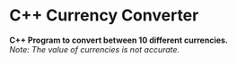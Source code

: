 # C++ Currency Converter
**C++ Program to convert between 10 different currencies. <br />**
*Note: The value of currencies is not accurate.*
